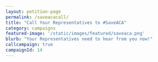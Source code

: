 ```yaml
---
layout: petition-page
permalink: /saveacacall/
title: "Call Your Representatives to #SaveACA"
category: campaigns
featured-image: '/static/images/featured/saveaca.png'
blurb: "Your Representatives need to hear from you now!"
callcampaign: true
campaignId: 14
---
```

<ul class="compact" id="phone-errors"></ul>

<link href='https://actionnetwork.org/css/style-embed-whitelabel.css' rel='stylesheet' type='text/css' /><script src='https://actionnetwork.org/widgets/v2/petition/call-your-representatives-to-saveaca?format=js&source=widget&style=full'></script><div id='can-petition-area-call-your-representatives-to-saveaca' style='width: 100%'><!-- this div is the target for our HTML insertion --></div>

<script>
	$(document).ready(function() {
		$('#can-petition-area-call-your-representatives-to-saveaca').on('can_embed_loaded', function() {
			document.getElementsByName("commit")[0].value = "Call Now";
			$(".action_sidebar h4").text("Take Action");
			var str = document.getElementsByClassName("action_status_running_total")[0].innerHTML;
			var txt = str.replace("Signatures Collected", "Calls Completed");
			document.getElementsByClassName("action_status_running_total")[0].innerHTML = txt;
		});
	});
</script>